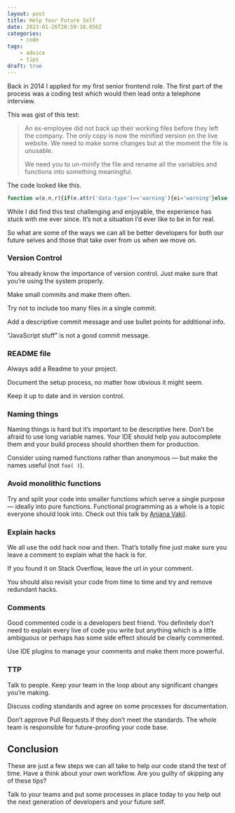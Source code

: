 ```yaml
---
layout: post
title: Help Your Future Self
date: 2023-01-26T20:59:18.856Z
categories:
    - code
tags:
    - advice
    - tips
draft: true
---
```


Back in 2014 I applied for my first senior frontend role. The first part of the process was a coding test which would then lead onto a telephone interview.

This was gist of this test:

> An ex-employee did not back up their working files before they left the company. The only copy is now the minified version on the live website. We need to make some changes but at the moment the file is unusable. 
>
>We need you to un-minify the file and rename all the variables and functions into something meaningful.

The code looked like this.

```javascript
function w(e,n,r){if(e.attr('data-type')=='warning'){ei='warning'}else if(e.attr('data-type')=='error'){ei='error'}else{ei='info'}id='tt'+Math.floor(Math.random()*1e4);$u=e.attr('data-u').split('<br/>');var i={id:id,type:ei,u:$u};var s=y.render(t,i);$('body').append(s);$(id).css({top:n,left:r}).hide().stop(true,false).fadeIn(200)}function q(){$(id).stop(true,false).fadeOut(200,function(){$(this).remove()})}y=Mustache;var r={};var t='<div class='nvTt' id='{{id}}'><span class='nvTt--corner nvTt--{{type}}'></span></div>';var ei=',$u=',id=';$(document).on('mouseover mouseout mousedown','.e',function(e){var t=$(this);if(e.type=='mouseover'){var n=e.pageY+10,r=e.pageX+10;w(t,n,r)}else{q()}t.on('remove',function(e){q()})});r.add=function(e,t,n){e.addClass('e').attr({'data-u':t,'data-type':n||'})};r.destroy=function(e){e.removeClass('e')}
```

While I did find this test challenging and enjoyable, the experience has stuck with me ever since. It’s not a situation I’d ever like to be in for real.

So what are some of the ways we can all be better developers for both our future selves and those that take over from us when we move on.

### Version Control

You already know the importance of version control. Just make sure that you’re using the system properly.

Make small commits and make them often.

Try not to include too many files in a single commit.

Add a descriptive commit message and use bullet points for additional info.

“JavaScript stuff” is not a good commit message.

### README file

Always add a Readme to your project.

Document the setup process, no matter how obvious it might seem.

Keep it up to date and in version control.

### Naming things

Naming things is hard but it’s important to be descriptive here. Don’t be afraid to use long variable names. Your IDE should help you autocomplete them and your build process should shorthen them for production.

Consider using named functions rather than anonymous — but make the names useful (not `foo( )`).

### Avoid monolithic functions

Try and split your code into smaller functions which serve a single purpose — ideally into pure functions. Functional programming as a whole is a topic everyone should look into. Check out this talk by [Anjana Vakil](https://www.youtube.com/watch?v=e-5obm1G_FY).

### Explain hacks

We all use the odd hack now and then. That’s totally fine just make sure you leave a comment to explain what the hack is for.

If you found it on Stack Overflow, leave the url in your comment.

You should also revisit your code from time to time and try and remove redundant hacks.

### Comments

Good commented code is a developers best friend. You definitely don’t need to explain every live of code you write but anything which is a little ambiguous or perhaps has some side effect should be clearly commented.

Use IDE plugins to manage your comments and make them more powerful.

### TTP

Talk to people. Keep your team in the loop about any significant changes you’re making.

Discuss coding standards and agree on some processes for documentation.

Don’t approve Pull Requests if they don’t meet the standards. The whole team is responsible for future-proofing your code base.

## Conclusion

These are just a few steps we can all take to help our code stand the test of time. Have a think about your own workflow. Are you guilty of skipping any of these tips?

Talk to your teams and put some processes in place today to you help out the next generation of developers and your future self.

